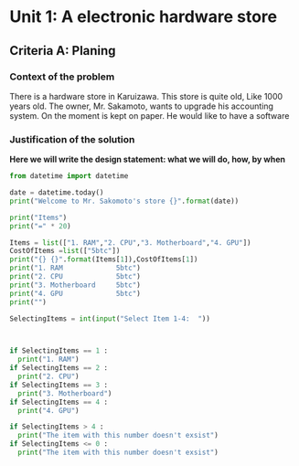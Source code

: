 # Unit 1: A electronic hardware store

## Criteria A: Planing

### Context of the problem
There is a hardware store in Karuizawa. This store is quite old, Like 1000 years old. The owner, Mr. Sakamoto, wants to upgrade his accounting system. On the moment is kept on paper. He would like to have a software 
### Justification of the solution
**Here we will write the design statement: what we will do, how, by when**

```.py
from datetime import datetime

date = datetime.today()
print("Welcome to Mr. Sakomoto's store {}".format(date))

print("Items")
print("=" * 20)

Items = list(["1. RAM","2. CPU","3. Motherboard","4. GPU"])
CostOfItems =list(["5btc"])
print("{} {}".format(Items[1]),CostOfItems[1])
print("1. RAM             5btc")
print("2. CPU             5btc")
print("3. Motherboard     5btc")
print("4. GPU             5btc")
print("")

SelectingItems = int(input("Select Item 1-4:  "))



if SelectingItems == 1 :
  print("1. RAM")
if SelectingItems == 2 :
  print("2. CPU") 
if SelectingItems == 3 :
  print("3. Motherboard")
if SelectingItems == 4 :
  print("4. GPU")

if SelectingItems > 4 :
  print("The item with this number doesn't exsist")
if SelectingItems <= 0 :
  print("The item with this number doesn't exsist")


```
